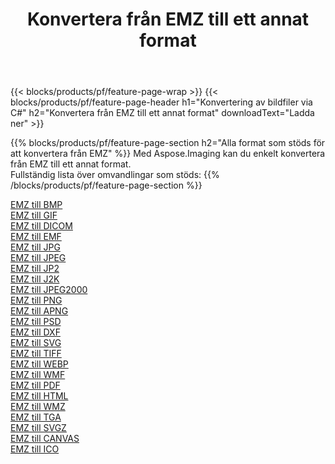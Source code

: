 ﻿---
title: Konvertera från EMZ till ett annat format 
weight: 3920
url: /sv/java/conversion/from/emz 
lang: sv
langdirlevel: 2
locales: zh-hans,ja,it,ru,de,es,fr,nl,id,lt,pl,pt,vi,tr,ko,zh-hant,ar,hi,th,sv,cs,uk,he
description: Med Aspose.Imaging kan du enkelt konvertera från EMZ till ett annat format
---

{{< blocks/products/pf/feature-page-wrap >}}
{{< blocks/products/pf/feature-page-header h1="Konvertering av bildfiler via C#" h2="Konvertera från EMZ till ett annat format" downloadText="Ladda ner" >}}


{{% blocks/products/pf/feature-page-section  h2="Alla format som stöds för att konvertera från EMZ" %}}
Med Aspose.Imaging kan du enkelt konvertera från EMZ till ett annat format.
<br/>
Fullständig lista över omvandlingar som stöds:
{{% /blocks/products/pf/feature-page-section %}}
<div class="container-fluid productfamilypage bg-gray">
    <div class="convertypes bg-gray agp-content section">
        <div class="container">
		<div class="row other-converters">
		    <div class='col-md-2 other-converter remove-lp remove-rp'><a href="/imaging/sv/java/conversion/emz-to-bmp" >EMZ till BMP</a></div><div class='col-md-2 other-converter remove-lp remove-rp'><a href="/imaging/sv/java/conversion/emz-to-gif" >EMZ till GIF</a></div><div class='col-md-2 other-converter remove-lp remove-rp'><a href="/imaging/sv/java/conversion/emz-to-dicom" >EMZ till DICOM</a></div><div class='col-md-2 other-converter remove-lp remove-rp'><a href="/imaging/sv/java/conversion/emz-to-emf" >EMZ till EMF</a></div><div class='col-md-2 other-converter remove-lp remove-rp'><a href="/imaging/sv/java/conversion/emz-to-jpg" >EMZ till JPG</a></div><div class='col-md-2 other-converter remove-lp remove-rp'><a href="/imaging/sv/java/conversion/emz-to-jpeg" >EMZ till JPEG</a></div><div class='col-md-2 other-converter remove-lp remove-rp'><a href="/imaging/sv/java/conversion/emz-to-jp2" >EMZ till JP2</a></div><div class='col-md-2 other-converter remove-lp remove-rp'><a href="/imaging/sv/java/conversion/emz-to-j2k" >EMZ till J2K</a></div><div class='col-md-2 other-converter remove-lp remove-rp'><a href="/imaging/sv/java/conversion/emz-to-jpeg2000" >EMZ till JPEG2000</a></div><div class='col-md-2 other-converter remove-lp remove-rp'><a href="/imaging/sv/java/conversion/emz-to-png" >EMZ till PNG</a></div><div class='col-md-2 other-converter remove-lp remove-rp'><a href="/imaging/sv/java/conversion/emz-to-apng" >EMZ till APNG</a></div><div class='col-md-2 other-converter remove-lp remove-rp'><a href="/imaging/sv/java/conversion/emz-to-psd" >EMZ till PSD</a></div><div class='col-md-2 other-converter remove-lp remove-rp'><a href="/imaging/sv/java/conversion/emz-to-dxf" >EMZ till DXF</a></div><div class='col-md-2 other-converter remove-lp remove-rp'><a href="/imaging/sv/java/conversion/emz-to-svg" >EMZ till SVG</a></div><div class='col-md-2 other-converter remove-lp remove-rp'><a href="/imaging/sv/java/conversion/emz-to-tiff" >EMZ till TIFF</a></div><div class='col-md-2 other-converter remove-lp remove-rp'><a href="/imaging/sv/java/conversion/emz-to-webp" >EMZ till WEBP</a></div><div class='col-md-2 other-converter remove-lp remove-rp'><a href="/imaging/sv/java/conversion/emz-to-wmf" >EMZ till WMF</a></div><div class='col-md-2 other-converter remove-lp remove-rp'><a href="/imaging/sv/java/conversion/emz-to-pdf" >EMZ till PDF</a></div><div class='col-md-2 other-converter remove-lp remove-rp'><a href="/imaging/sv/java/conversion/emz-to-html" >EMZ till HTML</a></div><div class='col-md-2 other-converter remove-lp remove-rp'><a href="/imaging/sv/java/conversion/emz-to-wmz" >EMZ till WMZ</a></div><div class='col-md-2 other-converter remove-lp remove-rp'><a href="/imaging/sv/java/conversion/emz-to-tga" >EMZ till TGA</a></div><div class='col-md-2 other-converter remove-lp remove-rp'><a href="/imaging/sv/java/conversion/emz-to-svgz" >EMZ till SVGZ</a></div><div class='col-md-2 other-converter remove-lp remove-rp'><a href="/imaging/sv/java/conversion/emz-to-canvas" >EMZ till CANVAS</a></div><div class='col-md-2 other-converter remove-lp remove-rp'><a href="/imaging/sv/java/conversion/emz-to-ico" >EMZ till ICO</a></div>
                </div>
        </div>
    </div>
</div>
<br/>

